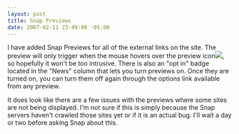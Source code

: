 ```yaml
---
layout: post
title: Snap Previews
date: 2007-02-11 23:49:00 -05:00
---
```


I have added Snap Previews for all of the external links on the site. The preview will only trigger when the mouse hovers over the preview icon![](http://gwb.blob.core.windows.net/sdorman/5006/o_iconLink.gif), so hopefully it won't be too intrusive. There is also an "opt in" badge located in the "News" column that lets you turn previews on. Once they are turned on, you can turn them off again through the options link available from any preview.

It does look like there are a few issues with the previews where some sites are not being displayed. I'm not sure if this is simply because the Snap servers haven't crawled those sites yet or if it is an actual bug. I'll wait a day or two before asking Snap about this.
